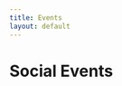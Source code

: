 ```yaml
---
title: Events
layout: default
---
```


# Social Events

<!--
### Welcome Reception

The welcome reception will be held on Tuesday evening in the courtyard of the [Sam & Martha Gibbons Alumni Center](https://www.usfalumni.org/s/861/02-alumni/index.aspx?sid=861&gid=1&pgid=2883).
It is located just a few steps away from the conference venue.

### Dinner

The social dinner of SSDBM 2021 will (tentatively) take place at the Florida Aquarium (https://www.flaquarium.org).
-->
